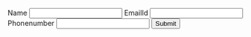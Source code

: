 <!DOCTYPE html>
<html lang="en">
<head>
    <meta charset="UTF-8">
    <meta name="viewport" content="width=device-width, initial-scale=1.0">
    <title>Document</title>
</head>
<body>
    <form onsubmit="saveToLocalStorage(event)">
        <label>Name</label>
        <input type="text" name="username" required/>
        <label>EmailId</label>
        <input type="email" name="emailId" required/>
        <label>Phonenumber</label> 
        <input type="tel" name="phonenumber" />
        <button>Submit</button>
    </form>
    <ul id="listofitems"></ul>
    <script>
        function saveToLocalStorage(event) {
            event.preventDefault();
            const name = event.target.username.value;
            const email = event.target.emailId.value;
            const phonenumber = event.target.phonenumber.value;
            const userDetails = {
                name: name,
                email: email,
                phonenumber: phonenumber
            };
            const storedUsers = JSON.parse(localStorage.getItem('users')) || [];
            storedUsers.push(userDetails);
            localStorage.setItem('users', JSON.stringify(storedUsers));
            localStorage.setItem(email, JSON.stringify(userDetails));
            showUserOnScreen(userDetails);
            event.target.reset();
        }
        function showUserOnScreen(user) {
            const parentElement = document.getElementById('listofitems');
            const listItem = document.createElement('li');
            listItem.textContent = user.name + ' - ' + user.email + ' - ' + user.phonenumber;
            const deleteButton = document.createElement('button');
            deleteButton.textContent = 'Delete';
            deleteButton.addEventListener('click', function() {
                deleteUser(user.email);
            });
            listItem.appendChild(deleteButton);
            parentElement.appendChild(listItem);
        }
        function deleteUser(email) {
            const storedUsers = JSON.parse(localStorage.getItem('users')) || [];
            const updatedUsers = storedUsers.filter(user => user.email !== email);
            localStorage.setItem('users', JSON.stringify(updatedUsers));
            localStorage.removeItem(email);
            removeUserFromUI(email);
        }
        function removeUserFromUI(email) {
            const listItem = document.querySelector(`li[data-email="${email}"]`);
            listItem.remove();
        }
        // Load existing users from local storage and display them on the UI
        window.addEventListener('DOMContentLoaded', function() {
            const storedUsers = JSON.parse(localStorage.getItem('users')) || [];
            storedUsers.forEach(function(user) {
                showUserOnScreen(user);
            });
        });
    </script>
</body>
</html>
